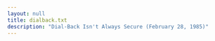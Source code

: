 ```yaml
---
layout: null
title: dialback.txt
description: "Dial-Back Isn't Always Secure (February 28, 1985)"
---
```

